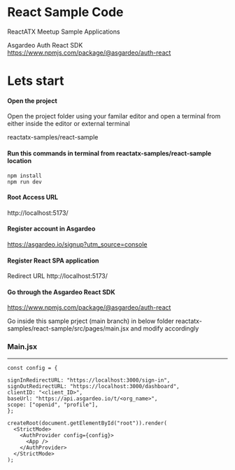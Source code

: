 # React Sample Code
ReactATX Meetup Sample Applications

Asgardeo Auth React SDK
https://www.npmjs.com/package/@asgardeo/auth-react

# Lets start

#### Open the project
Open the project folder using your familar editor and open a terminal from either inside the editor or external terminal

reactatx-samples/react-sample

#### Run this commands in terminal from reactatx-samples/react-sample location
```
npm install 
npm run dev
```

#### Root Access URL
http://localhost:5173/

#### Register account in Asgardeo 
https://asgardeo.io/signup?utm_source=console

#### Register React SPA application
Redirect URL http://localhost:5173/

#### Go through the Asgardeo React SDK 
https://www.npmjs.com/package/@asgardeo/auth-react

Go inside this sample prject (main branch) in below folder reactatx-samples/react-sample/src/pages/main.jsx and modify accordingly

### Main.jsx
--------
```
const config = {

signInRedirectURL: "https://localhost:3000/sign-in",
signOutRedirectURL: "https://localhost:3000/dashboard",
clientID: "<client_ID>",
baseUrl: "https://api.asgardeo.io/t/<org_name>",
scope: ["openid", "profile"],
};

createRoot(document.getElementById("root")).render(
  <StrictMode>
    <AuthProvider config={config}>
      <App />
    </AuthProvider>
  </StrictMode>
);
```
